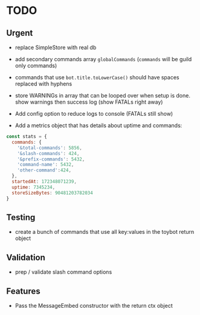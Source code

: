 # TODO

## Urgent

- replace SimpleStore with real db

- add secondary commands array `globalCommands` (`commands` will be guild only commands)

- commands that use `bot.title.toLowerCase()` should have spaces replaced with hyphens
  
- store WARNINGs in array that can be looped over when setup is done. 
  show warnings then success log
  (show FATALs right away)

- Add config option to reduce logs to console (FATALs still show)

- Add a metrics object that has details about uptime and commands:
```js
const stats = {
  commands: {
    '&total-commands': 5856,
    '&slash-commands': 424,
    '&prefix-commands': 5432,
    'command-name': 5432,
    'other-command':424,
  },
  startedAt: 172348071239,
  uptime: 7345234,
  storeSizeBytes: 90481203782034
}

```


  
## Testing

- create a bunch of commands that use all key:values in the toybot return object



## Validation

- prep / validate slash command options



## Features

- Pass the MessageEmbed constructor with the return ctx object
